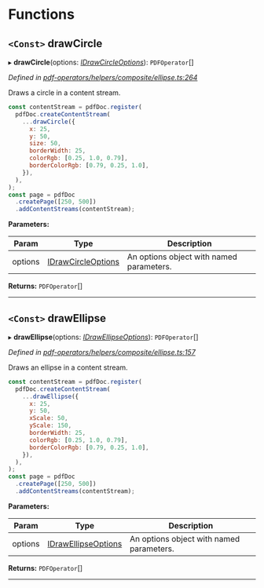 

# Functions

<a id="drawcircle"></a>

## `<Const>` drawCircle

▸ **drawCircle**(options: *[IDrawCircleOptions](../interfaces/_pdf_operators_helpers_composite_ellipse_.idrawcircleoptions.md)*): `PDFOperator`[]

*Defined in [pdf-operators/helpers/composite/ellipse.ts:264](https://github.com/Hopding/pdf-lib/blob/ccd5602/src/core/pdf-operators/helpers/composite/ellipse.ts#L264)*

Draws a circle in a content stream.

```javascript
const contentStream = pdfDoc.register(
  pdfDoc.createContentStream(
    ...drawCircle({
      x: 25,
      y: 50,
      size: 50,
      borderWidth: 25,
      colorRgb: [0.25, 1.0, 0.79],
      borderColorRgb: [0.79, 0.25, 1.0],
    }),
  ),
);
const page = pdfDoc
  .createPage([250, 500])
  .addContentStreams(contentStream);
```

**Parameters:**

| Param | Type | Description |
| ------ | ------ | ------ |
| options | [IDrawCircleOptions](../interfaces/_pdf_operators_helpers_composite_ellipse_.idrawcircleoptions.md) |  An options object with named parameters. |

**Returns:** `PDFOperator`[]

___
<a id="drawellipse"></a>

## `<Const>` drawEllipse

▸ **drawEllipse**(options: *[IDrawEllipseOptions](../interfaces/_pdf_operators_helpers_composite_ellipse_.idrawellipseoptions.md)*): `PDFOperator`[]

*Defined in [pdf-operators/helpers/composite/ellipse.ts:157](https://github.com/Hopding/pdf-lib/blob/ccd5602/src/core/pdf-operators/helpers/composite/ellipse.ts#L157)*

Draws an ellipse in a content stream.

```javascript
const contentStream = pdfDoc.register(
  pdfDoc.createContentStream(
    ...drawEllipse({
      x: 25,
      y: 50,
      xScale: 50,
      yScale: 150,
      borderWidth: 25,
      colorRgb: [0.25, 1.0, 0.79],
      borderColorRgb: [0.79, 0.25, 1.0],
    }),
  ),
);
const page = pdfDoc
  .createPage([250, 500])
  .addContentStreams(contentStream);
```

**Parameters:**

| Param | Type | Description |
| ------ | ------ | ------ |
| options | [IDrawEllipseOptions](../interfaces/_pdf_operators_helpers_composite_ellipse_.idrawellipseoptions.md) |  An options object with named parameters. |

**Returns:** `PDFOperator`[]

___

